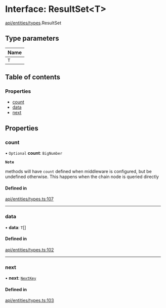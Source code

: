 # Interface: ResultSet\<T\>

[api/entities/types](../wiki/api.entities.types).ResultSet

## Type parameters

| Name |
| :------ |
| `T` |

## Table of contents

### Properties

- [count](../wiki/api.entities.types.ResultSet#count)
- [data](../wiki/api.entities.types.ResultSet#data)
- [next](../wiki/api.entities.types.ResultSet#next)

## Properties

### count

• `Optional` **count**: `BigNumber`

**`Note`**

methods will have `count` defined when middleware is configured, but be undefined otherwise. This happens when the chain node is queried directly

#### Defined in

[api/entities/types.ts:107](https://github.com/PolymeshAssociation/polymesh-sdk/blob/8a9e72221/src/api/entities/types.ts#L107)

___

### data

• **data**: `T`[]

#### Defined in

[api/entities/types.ts:102](https://github.com/PolymeshAssociation/polymesh-sdk/blob/8a9e72221/src/api/entities/types.ts#L102)

___

### next

• **next**: [`NextKey`](../wiki/api.entities.types#nextkey)

#### Defined in

[api/entities/types.ts:103](https://github.com/PolymeshAssociation/polymesh-sdk/blob/8a9e72221/src/api/entities/types.ts#L103)
